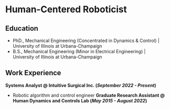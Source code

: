 # Human-Centered Roboticist

## Education
- PhD., Mechanical Engineering (Concentrated in Dynamics & Control)  | University of Illinois at Urbana-Champaign
- B.S., Mechanical Engineering (Minor in Electrical Engineering)     | University of Illinois at Urbana-Champaign 


## Work Experience
**Systems Analyst @ Intuitive Surgical Inc. (_September 2022 - Present_)**
- Robotic algorithm and control engineer
**Graduate Research Assistant @ Human Dynamics and Controls Lab (_May 2015 - August 2022_)**
